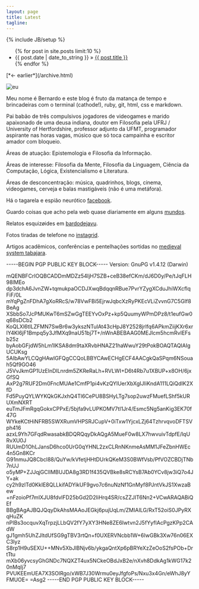 ```yaml
---
layout: page
title: Latest
tagline:
---
```

{% include JB/setup %}



<ul class="posts">
  {% for post in site.posts limit:10 %}
    <li><span>{{ post.date | date_to_string }}</span> &raquo; <a href="{{ BASE_PATH }}{{ post.url }}">{{ post.title }}</a></li>
  {% endfor %}
</ul>
[*← earlier*](/archive.html)

![eu](http://f.cl.ly/items/0N3P431I1K0r1O131I22/bernardo_.jpg)

Meu nome é Bernardo e este blog é fruto da matança de tempo e brincadeiras com o terminal (cathode!), ruby, git, html, css e markdown.

Pai babão de três compulsivos jogadores de videogames e marido apaixonado de uma deusa indiana, doutor em Filosofia pela UFRJ / University of Hertfordshire, professor adjunto da UFMT, programador aspirante nas horas vagas, músico que só toca campainha e escritor amador com bloqueio.

Áreas de atuação: Epistemologia e Filosofia da Informação.

Áreas de interesse: Filosofia da Mente, Filosofia da Linguagem, Ciência da Computação, Lógica, Existencialismo e Literatura.

Áreas de desconcentração: música, quadrinhos, blogs, cinema, videogames, cerveja e balas mastigáveis (não é uma metáfora).

Há o tagarela e espião neurótico [facebook](https://www.facebook.com/bernard.alonso).

Guardo coisas que acho pela web quase diariamente em alguns [mundos](http://mundos.tumblr.com).

Relatos esquizøides em [bardodejavu](http://bardodejavu.tumblr.com).

Fotos tiradas de telefone no [instagrid](http://instagrid.me/bernardoalonso).

Artigos acadêmicos, conferências e pentelhações sortidas no [medieval system tabajara](http://buscatextual.cnpq.br/buscatextual/visualizacv.do?id=K4283265Y4).


-----BEGIN PGP PUBLIC KEY BLOCK-----
Version: GnuPG v1.4.12 (Darwin)

mQENBFCrIOQBCADDmMDZz54IjH7SZB+ceB38efCKm/dJ6D0y/Pe/tJqFLH98lMEo
dp3dchA6JvnZW+tqmukpaOCDJXwqBdqqnRBue7PvrYZygXCduJhiWXcflqFiF/0L
mYqPgZnFDhA7gXoRRcS/w78VwFBi5EjrwJqbcXzRyPKEcVLiZvvnG7C5GIf8BeAg
XSbbSo7JcPMUKwT6mSZwGgTEEYvOxPz+kp5QuumyWPmDPz8/t1eufGw0q68sDCb2
KoQLXl6tILZFMN7SwBr6w3ykszNTuIAt43cHpJ8Y2528jrlfq6APkmZiijKXr6xr
IY4Kl6jF1Bmpq5y3JfMXq9naU51bj7T+/nWnABEBAAG0MEJlcm5hcmRvIEFsb25z
byAobGFjdW5hLm1lKSA8dm9taXRvbHNAZ21haWwuY29tPokBOAQTAQIAIgUCUKsg
5AIbAwYLCQgHAwIGFQgCCQoLBBYCAwECHgECF4AACgkQaSPqm6NSouah5Qf9GO46
J5VvJkmGP1UzElnDlLnrdm5ZKReRaLh+RVLWI+D6t4Rb7u1XBUP+x8OH/6jxGfSQ
AxP2g7RUF2Dm0FncMUAe1CmfP1pi4vKzQYlUerXbXgIJIiKndA111LQiQdIK2XfD
Fd5PuyQYLWYKQkGKJxhQ4Tl6CePU8BSHyLTg7sop2uwzFMuefLShf5kURUXmNXRT
euTmJFmRgqGokxCPPxE/5bjfa9vLUPKOMV7tI1Jr4/Esmc5Ng5anKig3EK70f47G
WYkeKCtHiNFRB5SWXRumVHPSRJCupV+0iTxw1YjcxLZj64TzhrvqvoDFTSVph416
azxL9Yh7GFqdRwasabkBDQRQqyDkAQgA5MueF0w8LX7hwvuivTdpfE/lqURvXU0J
RUUmD1OhLJansD6hco0UrG0qYHNL2zxCLRnNKnmeAsMM1JFeZbnHWEc4n5Gn8KCr
G91nmuJQ8Cbcl88/QuYw/kVfetjHHtDUrkQKeM3S0BWfVsb/PfVOZCBDjTNb7nUJ
o5yMP+ZJJqjGClIMBUJDA8g3RD1f435QVBke8sRCYsB7Ab0YCv8jw3iQ7o4JY+ak
cy2h9zlTd0KkIE8QLLkifADYikUF9gvo7c6nuNzNf1GnMyf8PJntVkJS1XwzaBew
+nFzoioPf7mIXJU8fdvlFD25bGd2D2IiHrq4SR/csZZJIT6Nn2+VCwARAQABiQEf
BBgBAgAJBQJQqyDkAhsMAAoJEGkj6pujUqLm/ZMIAILG/RxT52oiS0JPyRXqHuZK
nPIBs3ocquvXqTrpzjLLbQV2fY7yXY3HNe8ZE6Iwtvn2J5fYyfIAcPgzKPp2CAdW
gJ1gmh5UhZJltdUfSG9gTBV3rtQn+f0UXERVNcbb1W+6IwGBk3Xw76n06EXC3lyz
S8rp1H9uSEXU++MNv5XbJlBNjv6b/ykgaQntXp6pBRYeXzZeOoS2fsPOb+DrtTtu
mXb06yvcsyGhGNDc7NQXZT4ux5NCkeOBdJxB2e/nXvh8DdkAg1kWG17k20nMqIj7
PVUKEEmUEA7X3SOlRgo/xWB7J30Wrmu0eyJfgfoPs/Nxu3x4Gn/eWhJ8yYFMUOE=
=Asg2
-----END PGP PUBLIC KEY BLOCK-----




